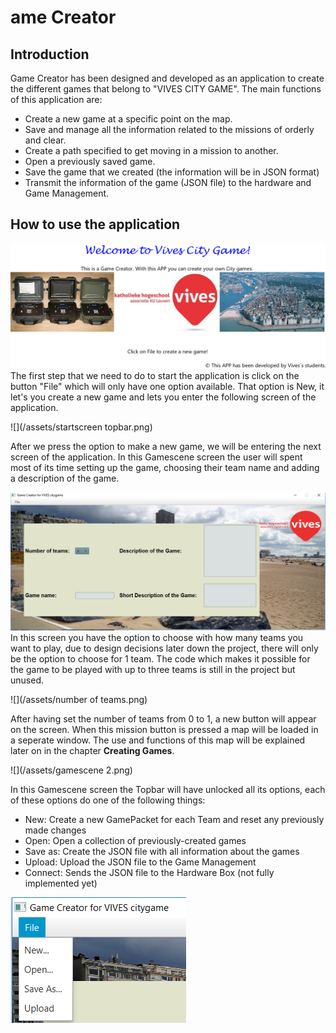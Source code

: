# ame Creator

## Introduction

Game Creator has been designed and developed as an application to create the different games that belong to "VIVES CITY GAME". The main functions of this application are:

* Create a new game at a specific point on the map.
* Save and manage all the information related to the missions of orderly and clear.
* Create a path specified to get moving in a mission to another.
* Open a previously saved game.
* Save the game that we created \(the information will be in JSON format\)
* Transmit the information of the game \(JSON file\) to the hardware and Game Management.

## How to use the application

![](/assets/WelcomScene.png)The first step that we need to do to start the application is click on the button "File" which will only have one option available. That option is New, it let's you create a new game and lets you enter the following screen of the application.

![](/assets/startscreen topbar.png)

After we press the option to make a new game, we will be entering the next screen of the application. In this Gamescene screen the user will spent most of its time setting up the game, choosing their team name and adding a description of the game.

![](/assets/gamescene.png)In this screen you have the option to choose with how many teams you want to play, due to design decisions later down the project, there will only be the option to choose for 1 team. The code which makes it possible for the game to be played with up to three teams is still in the project but unused.

![](/assets/number of teams.png)

After having set the number of teams from 0 to 1, a new button will appear on the screen. When this mission button is pressed a map will be loaded in a seperate window. The use and functions of this map will be explained later on in the chapter **Creating Games**.

![](/assets/gamescene 2.png)

In this Gamescene screen the Topbar will have unlocked all its options, each of these options do one of the following things:

* New: Create a new GamePacket for each Team and reset any previously made changes
* Open: Open a collection of previously-created games
* Save as: Create the JSON file with all information about the games
* Upload: Upload the JSON file to the Game Management
* Connect: Sends the JSON file to the Hardware Box \(not fully implemented yet\)

![](/assets/MenuOptions.png)

